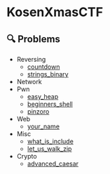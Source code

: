 # KosenXmasCTF
## 🔍 Problems
- Reversing
  - [countdown](https://github.com/KosenXmasCTF/countdown)
  - [strings_binary](https://github.com/KosenXmasCTF/strings_binary)
- Network
- Pwn
  - [easy_heap](https://github.com/KosenXmasCTF/easy_heap)
  - [beginners_shell](https://github.com/KosenXmasCTF/begineers_shell)
  - [pinzoro](https://github.com/KosenXmasCTF/pinzoro)
- Web
  - [your_name](https://github.com/KosenXmasCTF/your_name)
- Misc
  - [what_is_include](https://github.com/KosenXmasCTF/what_is_include)
  - [let_us_walk_zip](https://github.com/KosenXmasCTF/let_us_walk_zip)
- Crypto
  - [advanced_caesar](https://github.com/KosenXmasCTF/advanced_caesar)
